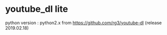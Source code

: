 # youtube_dl lite 
python version : python2.x
from https://github.com/rg3/youtube-dl (release 2019.02.18)
